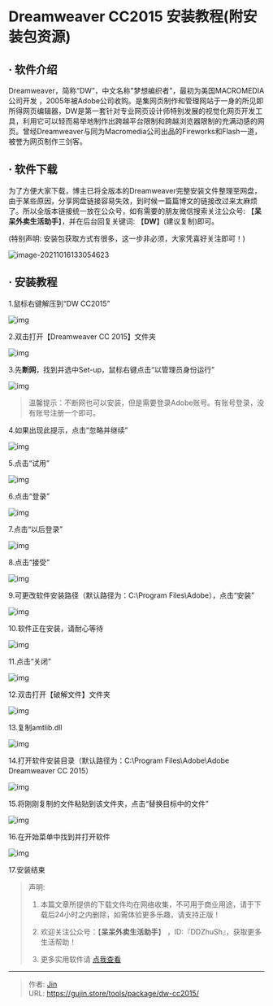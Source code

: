# Dreamweaver CC2015 安装教程(附安装包资源)


## · 软件介绍
Dreamweaver，简称“DW”，中文名称"梦想编织者"，最初为美国MACROMEDIA公司开发 ，2005年被Adobe公司收购。是集网页制作和管理网站于一身的所见即所得网页编辑器，DW是第一套针对专业网页设计师特别发展的视觉化网页开发工具，利用它可以轻而易举地制作出跨越平台限制和跨越浏览器限制的充满动感的网页。曾经Dreamweaver与同为Macromedia公司出品的Fireworks和Flash一道，被誉为网页制作三剑客。

## · 软件下载
为了方便大家下载，博主已将全版本的Dreamweaver完整安装文件整理至网盘，由于某些原因，分享网盘链接容易失效，到时候一篇篇博文的链接改过来太麻烦了。所以全版本链接统一放在公众号，如有需要的朋友微信搜索关注公众号: 【**呆呆外卖生活助手**】，并在后台回复关键词: 【**DW**】(建议复制)即可。

(特别声明: 安装包获取方式有很多，这一步非必须，大家凭喜好关注即可！)

![image-20211016133054623](https://img.gujin.store/img/image-20211016133054623.png)

## · 安装教程

1.鼠标右键解压到“DW CC2015”

![img](https://img.gujin.store/img/v2-16d4adc17ac3e506103c369f6408a917_720w.png)

2.双击打开【Dreamweaver CC 2015】文件夹

![img](https://img.gujin.store/img/v2-449b7439555c8dfa7b928d5c2b40a18d_720w.png)

3.先**断网**，找到并选中Set-up，鼠标右键点击“以管理员身份运行”

![img](https://img.gujin.store/img/v2-726277701673612b7097504709dd1ba4_720w.png)

> 温馨提示：不断网也可以安装，但是需要登录Adobe账号。有账号登录，没有账号注册一个即可。

4.如果出现此提示，点击“忽略并继续”

![img](https://img.gujin.store/img/v2-a13f8631b7b0db440e1f1c5ee81fa8e5_720w.png)

5.点击“试用”

![img](https://img.gujin.store/img/v2-3235e196f1b68dfea2a0a332771ed7f8_720w.png)

6.点击“登录”

![img](https://img.gujin.store/img/v2-06392d63d91efaf1bdff24b548d0512c_720w.png)

7.点击“以后登录”

![img](https://img.gujin.store/img/v2-84effc50c798183c6887296a0efe03cf_720w.png)

8.点击“接受”

![img](https://img.gujin.store/img/v2-516872aa424e3c983abc430bd9bafd8e_720w.png)

9.可更改软件安装路径（默认路径为：C:\Program Files\Adobe），点击“安装”

![img](https://img.gujin.store/img/v2-46ee7205289ae2c814ccc7c6afa0eb91_720w.png)

10.软件正在安装，请耐心等待

![img](https://img.gujin.store/img/v2-c49c6f69e95bff4b39e80f401e86a45d_720w.png)

11.点击“关闭”

![img](https://img.gujin.store/img/v2-c3a5986428b5ae145a4e32dbb2729a13_720w.png)

12.双击打开【破解文件】文件夹

![img](https://img.gujin.store/img/v2-d3a60ccded125823a5a6ab7ba54c8cf8_720w.png)

13.复制amtlib.dll

![img](https://img.gujin.store/img/v2-0847136d1350793411a8b3e1ac15a4c5_720w.png)

14.打开软件安装目录（默认路径为：C:\Program Files\Adobe\Adobe Dreamweaver CC 2015）

![img](https://img.gujin.store/img/v2-134e28aa22e396951ca84904e495449e_720w.png)

15.将刚刚复制的文件粘贴到该文件夹，点击“替换目标中的文件”

![img](https://img.gujin.store/img/v2-c18b4399ae565dc1375ff71079633b8a_720w.png)

16.在开始菜单中找到并打开软件

![img](https://img.gujin.store/img/v2-6e13e55c38db93edbb6302abe140cc0e_720w.png)

17.安装结束




> 声明: 
>
> 1. 本篇文章所提供的下载文件均在网络收集，不可用于商业用途，请于下载后24小时之内删除，如需体验更多乐趣，请支持正版！
>
> 2. 欢迎关注公众号：【**呆呆外卖生活助手**】 ，ID:『DDZhuSh』，获取更多生活帮助！
>
> 3. 更多实用软件请  [点我查看](/tools)

---

> 作者: [Jin](https://img.gujin.store/img/favicon.ico)  
> URL: https://gujin.store/tools/package/dw-cc2015/  

